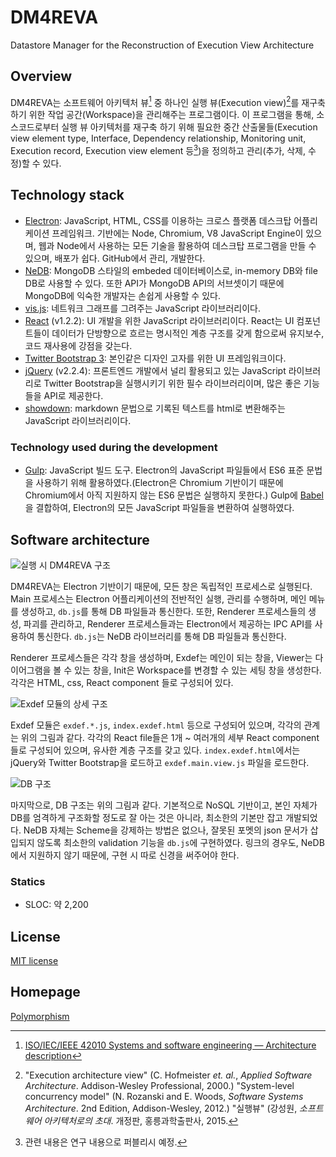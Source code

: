 # DM4REVA
Datastore Manager for the Reconstruction of Execution View Architecture

## Overview
DM4REVA는 소프트웨어 아키텍처 뷰[^1] 중 하나인 실행 뷰(Execution view)[^2]를 재구축하기 위한 작업 공간(Workspace)을 관리해주는 프로그램이다. 이 프로그램을 통해, 소스코드로부터 실행 뷰 아키텍처를 재구축 하기 위해 필요한 중간 산출물들(Execution view element type, Interface, Dependency relationship, Monitoring unit, Execution record, Execution view element 등[^3])을 정의하고 관리(추가, 삭제, 수정)할 수  있다.

## Technology stack
* [Electron](http://electron.atom.io): JavaScript, HTML, CSS를 이용하는 크로스 플랫폼 데스크탑 어플리케이션 프레임워크. 기반에는 Node, Chromium, V8 JavaScript Engine이 있으며, 웹과 Node에서 사용하는 모든 기술을 활용하여 데스크탑 프로그램을 만들 수 있으며, 배포가 쉽다. GitHub에서 관리, 개발한다.
* [NeDB](https://github.com/louischatriot/nedb): MongoDB 스타일의 embeded 데이터베이스로, in-memory DB와 file DB로 사용할 수 있다. 또한 API가 MongoDB API의 서브셋이기 때문에 MongoDB에 익숙한 개발자는 손쉽게 사용할 수 있다.
* [vis.js](http://visjs.org): 네트워크 그래프를 그려주는 JavaScript 라이브러리이다.
* [React](https://facebook.github.io/react/) (v1.2.2): UI 개발을 위한 JavaScript 라이브러리이다. React는 UI 컴포넌트들이 데이터가 단방향으로 흐르는 명시적인 계층 구조를 갖게 함으로써 유지보수, 코드 재사용에 강점을 갖는다.
* [Twitter Bootstrap 3](http://getbootstrap.com): 본인같은 디자인 고자를 위한 UI 프레임워크이다.
* [jQuery](http://getbootstrap.com) (v2.2.4): 프론트엔드 개발에서 널리 활용되고 있는 JavaScript 라이브러리로 Twitter Bootstrap을 실행시키기 위한 필수 라이브러리이며, 많은 좋은 기능들을 API로 제공한다.
* [showdown](https://github.com/showdownjs/showdown): markdown 문법으로 기록된 텍스트를 html로 변환해주는 JavaScript 라이브러리이다.

### Technology used during the development
* [Gulp](http://gulpjs.com): JavaScript 빌드 도구. Electron의 JavaScript 파일들에서 ES6 표준 문법을 사용하기 위해 활용하였다.(Electron은 Chromium 기반이기 때문에 Chromium에서 아직 지원하지 않는 ES6 문법은 실행하지 못한다.) Gulp에 [Babel](http://babeljs.io)을 결합하여, Electron의 모든 JavaScript 파일들을 변환하여 실행하였다.

## Software architecture
![실행 시 DM4REVA 구조](http://byron1st.pe.kr/wp-content/uploads/2016/06/DM4REVA_runtime_architecture.png)

DM4REVA는 Electron 기반이기 때문에, 모든 창은 독립적인 프로세스로 실행된다. Main 프로세스는 Electron 어플리케이션의 전반적인 실행, 관리를 수행하며, 메인 메뉴를 생성하고, `db.js`를 통해 DB 파일들과 통신한다. 또한, Renderer 프로세스들의 생성, 파괴를 관리하고, Renderer 프로세스들과는 Electron에서 제공하는 IPC API를 사용하여 통신한다. `db.js`는 NeDB 라이브러리를 통해 DB 파일들과 통신한다.

Renderer 프로세스들은 각각 창을 생성하며, Exdef는 메인이 되는 창을, Viewer는 다이어그램을 볼 수 있는 창을, Init은 Workspace를 변경할 수 있는 세팅 창을 생성한다. 각각은 HTML, css, React component 들로 구성되어 있다.

![Exdef 모듈의 상세 구조](http://byron1st.pe.kr/wp-content/uploads/2016/06/DM4REVA_exdef_react_structure.png)

Exdef 모듈은 `exdef.*.js`, `index.exdef.html` 등으로 구성되어 있으며, 각각의 관계는 위의 그림과 같다. 각각의 React file들은 1개 ~ 여러개의 세부 React component 들로 구성되어 있으며, 유사한 계층 구조를 갖고 있다. `index.exdef.html`에서는 jQuery와 Twitter Bootstrap을 로드하고 `exdef.main.view.js` 파일을 로드한다.

![DB 구조](http://byron1st.pe.kr/wp-content/uploads/2016/06/DM4REVA_db.png)

마지막으로, DB 구조는 위의 그림과 같다. 기본적으로 NoSQL 기반이고, 본인 자체가 DB를 엄격하게 구조화할 정도로 잘 아는 것은 아니라, 최소한의 기본만 잡고 개발되었다. NeDB 자체는 Scheme을 강제하는 방법은 없으나, 잘못된 포멧의 json 문서가 삽입되지 않도록 최소한의 validation 기능을 `db.js`에 구현하였다. 링크의 경우도, NeDB에서 지원하지 않기 때문에, 구현 시 따로 신경을 써주어야 한다.

### Statics
* SLOC: 약 2,200

## License
[MIT license](https://github.com/showdownjs/showdown)

## Homepage
[Polymorphism](http://byron1st.pe.kr/?page_id=119)

[^1]: [ISO/IEC/IEEE 42010 Systems and software engineering — Architecture description](http://www.iso-architecture.org/ieee-1471/cm/)
[^2]: "Execution architecture view" (C. Hofmeister *et. al.*, *Applied Software Architecture*. Addison-Wesley Professional, 2000.) "System-level concurrency model" (N. Rozanski and E. Woods, *Software Systems Architecture*. 2nd Edition, Addison-Wesley, 2012.) "실행뷰" (강성원, *소프트웨어 아키텍처로의 초대*. 개정판, 홍릉과학출판사, 2015.
[^3]: 관련 내용은 연구 내용으로 퍼블리시 예정.